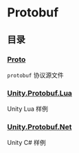 # Protobuf

## 目录

### [Proto](Proto)

`protobuf` 协议源文件

### [Unity.Protobuf.Lua](Unity.Protobuf.Lua)

Unity Lua 样例

### [Unity.Protobuf.Net](Unity.Protobuf.Net)

Unity C# 样例



